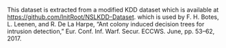This dataset is extracted from a modified KDD dataset which is available at https://github.com/InitRoot/NSLKDD-Dataset. which is used by F. H. Botes, L. Leenen, and R. De La Harpe, “Ant colony induced decision trees for intrusion detection,” Eur. Conf. Inf. Warf. Secur. ECCWS. June, pp. 53–62, 2017.
